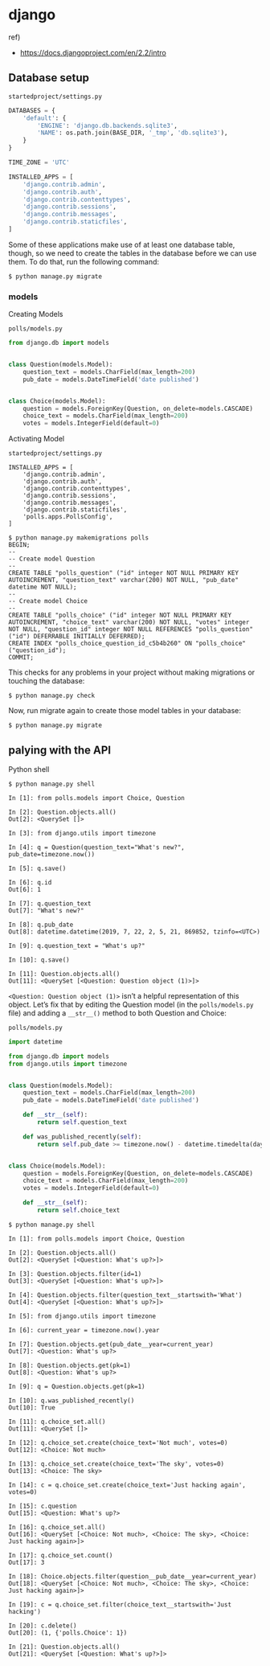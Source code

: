 # django

ref)

- https://docs.djangoproject.com/en/2.2/intro

## Database setup

`startedproject/settings.py`

```py
DATABASES = {
    'default': {
        'ENGINE': 'django.db.backends.sqlite3',
        'NAME': os.path.join(BASE_DIR, '_tmp', 'db.sqlite3'),
    }
}
```

```py
TIME_ZONE = 'UTC'
```

```py
INSTALLED_APPS = [
    'django.contrib.admin',
    'django.contrib.auth',
    'django.contrib.contenttypes',
    'django.contrib.sessions',
    'django.contrib.messages',
    'django.contrib.staticfiles',
]
```

Some of these applications make use of at least one database table, though, so we need to create the tables in the database before we can use them. To do that, run the following command:

```
$ python manage.py migrate
```

### models

Creating Models

`polls/models.py`

```py
from django.db import models


class Question(models.Model):
    question_text = models.CharField(max_length=200)
    pub_date = models.DateTimeField('date published')


class Choice(models.Model):
    question = models.ForeignKey(Question, on_delete=models.CASCADE)
    choice_text = models.CharField(max_length=200)
    votes = models.IntegerField(default=0)
```

Activating Model

`startedproject/settings.py`

```
INSTALLED_APPS = [
    'django.contrib.admin',
    'django.contrib.auth',
    'django.contrib.contenttypes',
    'django.contrib.sessions',
    'django.contrib.messages',
    'django.contrib.staticfiles',
    'polls.apps.PollsConfig',
]
```

```
$ python manage.py makemigrations polls
BEGIN;
--
-- Create model Question
--
CREATE TABLE "polls_question" ("id" integer NOT NULL PRIMARY KEY AUTOINCREMENT, "question_text" varchar(200) NOT NULL, "pub_date" datetime NOT NULL);
--
-- Create model Choice
--
CREATE TABLE "polls_choice" ("id" integer NOT NULL PRIMARY KEY AUTOINCREMENT, "choice_text" varchar(200) NOT NULL, "votes" integer NOT NULL, "question_id" integer NOT NULL REFERENCES "polls_question" ("id") DEFERRABLE INITIALLY DEFERRED);
CREATE INDEX "polls_choice_question_id_c5b4b260" ON "polls_choice" ("question_id");
COMMIT;
```

This checks for any problems in your project without making migrations or touching the database:

```
$ python manage.py check
```

Now, run migrate again to create those model tables in your database:

```
$ python manage.py migrate
```

## palying with the API

Python shell

```
$ python manage.py shell

In [1]: from polls.models import Choice, Question

In [2]: Question.objects.all()
Out[2]: <QuerySet []>

In [3]: from django.utils import timezone

In [4]: q = Question(question_text="What's new?", pub_date=timezone.now())

In [5]: q.save()

In [6]: q.id
Out[6]: 1

In [7]: q.question_text
Out[7]: "What's new?"

In [8]: q.pub_date
Out[8]: datetime.datetime(2019, 7, 22, 2, 5, 21, 869852, tzinfo=<UTC>)

In [9]: q.question_text = "What's up?"

In [10]: q.save()

In [11]: Question.objects.all()
Out[11]: <QuerySet [<Question: Question object (1)>]>
```

`<Question: Question object (1)>` isn’t a helpful representation of this object. Let’s fix that by editing the Question model (in the `polls/models.py` file) and adding a `__str__()` method to both Question and Choice:

`polls/models.py`

```py
import datetime

from django.db import models
from django.utils import timezone


class Question(models.Model):
    question_text = models.CharField(max_length=200)
    pub_date = models.DateTimeField('date published')

    def __str__(self):
        return self.question_text

    def was_published_recently(self):
        return self.pub_date >= timezone.now() - datetime.timedelta(days=1)


class Choice(models.Model):
    question = models.ForeignKey(Question, on_delete=models.CASCADE)
    choice_text = models.CharField(max_length=200)
    votes = models.IntegerField(default=0)

    def __str__(self):
        return self.choice_text
```

```
$ python manage.py shell

In [1]: from polls.models import Choice, Question

In [2]: Question.objects.all()
Out[2]: <QuerySet [<Question: What's up?>]>

In [3]: Question.objects.filter(id=1)
Out[3]: <QuerySet [<Question: What's up?>]>

In [4]: Question.objects.filter(question_text__startswith='What')
Out[4]: <QuerySet [<Question: What's up?>]>

In [5]: from django.utils import timezone

In [6]: current_year = timezone.now().year

In [7]: Question.objects.get(pub_date__year=current_year)
Out[7]: <Question: What's up?>

In [8]: Question.objects.get(pk=1)
Out[8]: <Question: What's up?>

In [9]: q = Question.objects.get(pk=1)

In [10]: q.was_published_recently()
Out[10]: True

In [11]: q.choice_set.all()
Out[11]: <QuerySet []>

In [12]: q.choice_set.create(choice_text='Not much', votes=0)
Out[12]: <Choice: Not much>

In [13]: q.choice_set.create(choice_text='The sky', votes=0)
Out[13]: <Choice: The sky>

In [14]: c = q.choice_set.create(choice_text='Just hacking again', votes=0)

In [15]: c.question
Out[15]: <Question: What's up?>

In [16]: q.choice_set.all()
Out[16]: <QuerySet [<Choice: Not much>, <Choice: The sky>, <Choice: Just hacking again>]>

In [17]: q.choice_set.count()
Out[17]: 3

In [18]: Choice.objects.filter(question__pub_date__year=current_year)
Out[18]: <QuerySet [<Choice: Not much>, <Choice: The sky>, <Choice: Just hacking again>]>

In [19]: c = q.choice_set.filter(choice_text__startswith='Just hacking')

In [20]: c.delete()
Out[20]: (1, {'polls.Choice': 1})

In [21]: Question.objects.all()
Out[21]: <QuerySet [<Question: What's up?>]>
```
